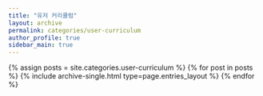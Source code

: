```yaml
---
title: "유저 커리큘럼"
layout: archive
permalink: categories/user-curriculum
author_profile: true
sidebar_main: true
---
```



{% assign posts = site.categories.user-curriculum %}
{% for post in posts %} {% include archive-single.html type=page.entries_layout %} {% endfor %}
